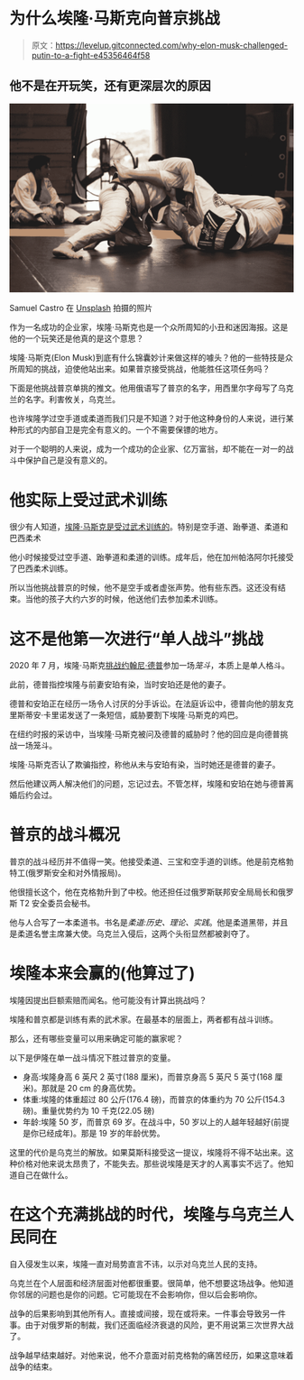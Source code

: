 # 为什么埃隆·马斯克向普京挑战

> 原文：<https://levelup.gitconnected.com/why-elon-musk-challenged-putin-to-a-fight-e45356464f58>

## 他不是在开玩笑，还有更深层次的原因

![](img/3065309b97bfa82f3808d70770699e86.png)

Samuel Castro 在 [Unsplash](https://unsplash.com/s/photos/judo?utm_source=unsplash&utm_medium=referral&utm_content=creditCopyText) 拍摄的照片

作为一名成功的企业家，埃隆·马斯克也是一个众所周知的小丑和迷因海报。这是他的一个玩笑还是他真的是这个意思？

埃隆·马斯克(Elon Musk)到底有什么锦囊妙计来做这样的噱头？他的一些特技是众所周知的挑战，迫使他站出来。如果普京接受挑战，他能胜任这项任务吗？

下面是他挑战普京单挑的推文。他用俄语写了普京的名字，用西里尔字母写了乌克兰的名字。利害攸关，乌克兰。

也许埃隆学过空手道或柔道而我们只是不知道？对于他这种身份的人来说，进行某种形式的内部自卫是完全有意义的。一个不需要保镖的地方。

对于一个聪明的人来说，成为一个成功的企业家、亿万富翁，却不能在一对一的战斗中保护自己是没有意义的。

# 他实际上受过武术训练

很少有人知道，[埃隆·马斯克是受过武术训练的](https://youtu.be/cPRah0RJTs8)。特别是空手道、跆拳道、柔道和巴西柔术

他小时候接受过空手道、跆拳道和柔道的训练。成年后，他在加州帕洛阿尔托接受了巴西柔术训练。

所以当他挑战普京的时候，他不是空手或者虚张声势。他有些东西。这还没有结束。当他的孩子大约六岁的时候，他送他们去参加柔术训练。

# 这不是他第一次进行“单人战斗”挑战

2020 年 7 月，埃隆·马斯克[挑战约翰尼·德普](https://www.bjjee.com/articles/elon-musk-who-has-trained-bjj-challenges-johnny-depp-to-cage-fight-over-amber-heard-affair-rumours/)参加一场*笼斗*，本质上是单人格斗。

此前，德普指控埃隆与前妻安珀有染，当时安珀还是他的妻子。

德普和安珀正在经历一场令人讨厌的分手诉讼。在法庭诉讼中，德普向他的朋友克里斯蒂安·卡里诺发送了一条短信，威胁要割下埃隆·马斯克的鸡巴。

在纽约时报的采访中，当埃隆·马斯克被问及德普的威胁时？他的回应是向德普挑战一场笼斗。

埃隆·马斯克否认了欺骗指控，称他从未与安珀有染，当时她还是德普的妻子。

然后他建议两人解决他们的问题，忘记过去。不管怎样，埃隆和安珀在她与德普离婚后约会过。

# 普京的战斗概况

普京的战斗经历并不值得一笑。他接受柔道、三宝和空手道的训练。他是前克格勃特工(俄罗斯安全和对外情报局)。

他很擅长这个，他在克格勃升到了中校。他还担任过俄罗斯联邦安全局局长和俄罗斯 T2 安全委员会秘书。

他与人合写了一本柔道书。书名是*柔道:历史、理论、实践*。他是柔道黑带，并且是柔道名誉主席兼大使。乌克兰入侵后，这两个头衔显然都被剥夺了。

# 埃隆本来会赢的(他算过了)

埃隆因提出巨额索赔而闻名。他可能没有计算出挑战吗？

埃隆和普京都是训练有素的武术家。在最基本的层面上，两者都有战斗训练。

那么，还有哪些变量可以用来确定可能的赢家呢？

以下是伊隆在单一战斗情况下胜过普京的变量。

*   身高:埃隆身高 6 英尺 2 英寸(188 厘米)，而普京身高 5 英尺 5 英寸(168 厘米)。那就是 20 cm 的身高优势。
*   体重:埃隆的体重超过 80 公斤(176.4 磅)，而普京的体重约为 70 公斤(154.3 磅)。重量优势约为 10 千克(22.05 磅)
*   年龄:埃隆 50 岁，而普京 69 岁。在战斗中，50 岁以上的人越年轻越好(前提是你已经成年)。那是 19 岁的年龄优势。

这里的代价是乌克兰的解放。如果莫斯科接受这一提议，埃隆将不得不站出来。这种价格对他来说太昂贵了，不能失去。那些说埃隆是天才的人离事实不远了。他知道自己在做什么。

# 在这个充满挑战的时代，埃隆与乌克兰人民同在

自入侵发生以来，埃隆一直对局势直言不讳，以示对乌克兰人民的支持。

乌克兰在个人层面和经济层面对他都很重要。很简单，他不想要这场战争。他知道你邻居的问题也是你的问题。它可能现在不会影响你，但以后会影响你。

战争的后果影响到其他所有人。直接或间接，现在或将来。一件事会导致另一件事。由于对俄罗斯的制裁，我们还面临经济衰退的风险，更不用说第三次世界大战了。

战争越早结束越好。对他来说，他不介意面对前克格勃的痛苦经历，如果这意味着战争的结束。